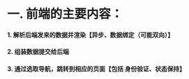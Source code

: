 
# 一. 前端的主要内容： 
#### 1. 解析后端发来的数据并渲染【异步、数据绑定（可能双向）】

#### 2. 组装数据提交给后端

#### 3. 通过选取导航，跳转到相应的页面【包括 身份验证、状态保持】